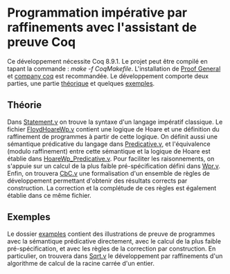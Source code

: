 # Programmation impérative par raffinements avec l'assistant de preuve Coq

Ce développement nécessite Coq 8.9.1. Le projet peut être compilé en tapant la commande : *make -f CoqMakefile*.
L'installation de [Proof General](https://proofgeneral.github.io/) et [company coq](https://github.com/cpitclaudel/company-coq) est recommandée.
Le développement comporte deux parties, une partie [théorique](./src/theory) et quelques [exemples](./src/examples).

## Théorie

Dans [Statement.v](./src/theory/Statement.v) on trouve la syntaxe d'un langage impératif classique.
Le fichier [FloydHoareWp.v](./src/theory/FloydHoareWp.v) contient une logique de Hoare et une définition 
du raffinement de programmes à partir de cette logique. On définit aussi une sémantique prédicative du 
langage dans [Predicative.v](./src/theory/Predicative.v), et l'équivalence (modulo raffinement) entre cette 
sémantique et la logique de Hoare est établie dans [HoareWp_Predicative.v](./src/theory/HoareWp_Predicative.v).
Pour faciliter les raisonnements, on s'appuie sur un calcul de la plus faible pré-spécification défini dans [Wpr.v](src/theory/Wpr.v).
Enfin, on trouvera [CbC.v](./src/theory/CbC.v) une formalisation d'un ensemble de règles de développement 
permettant d'obtenir des résultats corrects par construction. La correction et la complétude de ces règles 
est également établie dans ce même fichier.

## Exemples

Le dossier [examples](./src/examples) contient des illustrations de preuve de programmes avec la sémantique 
prédicative directement, avec le calcul de la plus faible pré-spécification, et avec les règles de la correction 
par construction. En particulier, on trouvera dans [Sqrt.v](./src/examples/Design_Sqrt.v) le développement par 
raffinements d'un algorithme de calcul de la racine carrée d'un entier.
